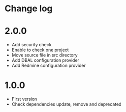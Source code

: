 Change log
==========

# 2.0.0

* Add security check
* Enable to check one project
* Move source file in src directory
* Add DBAL configuration provider
* Add Redmine configuration provider


# 1.0.0

* First version
* Check dependencies update, remove and deprecated
